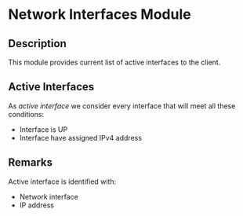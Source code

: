 # Network Interfaces Module

## Description

This module provides current list of active interfaces to the client.

## Active Interfaces

As *active interface* we consider every interface that will meet all these conditions:

* Interface is UP
* Interface have assigned IPv4 address

## Remarks

Active interface is identified with:

* Network interface  
* IP address

